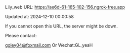 Lily_web URL: https://ae6d-61-165-102-156.ngrok-free.app

Updated at: 2024-12-10 00:00:58

If you cannot open this URL, the server might be down.

Please contact: 

goley04@foxmail.com Or Wechat:GL_yeaH